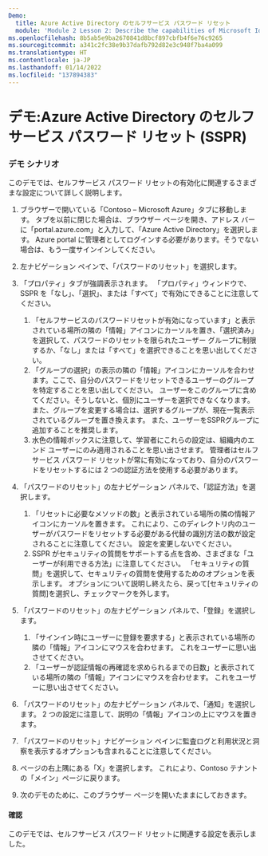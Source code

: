 ```yaml
---
Demo:
  title: Azure Active Directory のセルフサービス パスワード リセット
  module: 'Module 2 Lesson 2: Describe the capabilities of Microsoft Identity and access management solutions: Describe the different authentication methods of Azure AD'
ms.openlocfilehash: 8b5ab5e9ba2670841d8bcf897cbfb4f6e76c9265
ms.sourcegitcommit: a341c2fc38e9b37dafb792d82e3c948f7ba4a099
ms.translationtype: HT
ms.contentlocale: ja-JP
ms.lasthandoff: 01/14/2022
ms.locfileid: "137894383"
---
```

# <a name="demo-azure-active-directory-self-service-password-reset-sspr"></a>デモ:Azure Active Directory のセルフサービス パスワード リセット (SSPR)

### <a name="demo-scenario"></a>デモ シナリオ

このデモでは、セルフサービス パスワード リセットの有効化に関連するさまざまな設定について詳しく説明します。

1. ブラウザーで開いている「Contoso – Microsoft Azure」タブに移動します。 タブを以前に閉じた場合は、ブラウザー ページを開き、アドレス バーに「portal.azure.com」と入力して、「Azure Active Directory」を選択します。 Azure portal に管理者としてログインする必要があります。そうでない場合は、もう一度サインインしてください。

1. 左ナビゲーション ペインで、「パスワードのリセット」を選択します。

1. 「プロパティ」タブが強調表示されます。  「プロパティ」ウィンドウで、SSPR を「なし」、「選択」、または「すべて」で有効にできることに注意してください。
    1. 「セルフサービスのパスワードリセットが有効になっています」と表示されている場所の隣の「情報」アイコンにカーソルを置き、「選択済み」を選択して、パスワードのリセットを限られたユーザー グループに制限するか、「なし」または「すべて」を選択できることを思い出してください。
    1. 「グループの選択」の表示の隣の「情報」アイコンにカーソルを合わせます。ここで、自分のパスワードをリセットできるユーザーのグループを特定することを思い出してください。   ユーザーをこのグループに含めてください。そうしないと、個別にユーザーを選択できなくなります。  また、グループを変更する場合は、選択するグループが、現在一覧表示されているグループを置き換えます。  また、ユーザーをSSPRグループに追加することを推奨します。
    1. 水色の情報ボックスに注意して、学習者にこれらの設定は、組織内のエンド ユーザーにのみ適用されることを思い出させます。 管理者はセルフサービス パスワード リセットが常に有効になっており、自分のパスワードをリセットするには 2 つの認証方法を使用する必要があります。

1. 「パスワードのリセット」の左ナビゲーション パネルで、「認証方法」を選択します。
    1. 「リセットに必要なメソッドの数」と表示されている場所の隣の情報アイコンにカーソルを置きます。  これにより、このディレクトリ内のユーザーがパスワードをリセットする必要がある代替の識別方法の数が設定されることに注意してください。   設定を変更しないでください。
    1. SSPR がセキュリティの質問をサポートする点を含め、さまざまな「ユーザーが利用できる方法」に注意してください。 「セキュリティの質問」を選択して、セキュリティの質問を使用するためのオプションを表示します。 オプションについて説明し終えたら、戻って[セキュリティの質問]を選択し、チェックマークを外します。

1. 「パスワードのリセット」の左ナビゲーション パネルで、「登録」を選択します。
    1. 「サインイン時にユーザーに登録を要求する」と表示されている場所の隣の「情報」アイコンにマウスを合わせます。   これをユーザーに思い出させてください。  
    1. 「ユーザーが認証情報の再確認を求められるまでの日数」と表示されている場所の隣の「情報」アイコンにマウスを合わせます。   これをユーザーに思い出させてください。  

1. 「パスワードのリセット」の左ナビゲーション パネルで、「通知」を選択します。  2 つの設定に注意して、説明の「情報」アイコンの上にマウスを置きます。

1. 「パスワードのリセット」ナビゲーション ペインに監査ログと利用状況と洞察を表示するオプションも含まれることに注意してください。

1. ページの右上隅にある「X」を選択します。 これにより、Contoso テナントの「メイン」ページに戻ります。

1. 次のデモのために、このブラウザー ページを開いたままにしておきます。

#### <a name="review"></a>確認

このデモでは、セルフサービス パスワード リセットに関連する設定を表示しました。 

